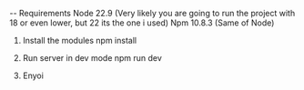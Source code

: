 -- Requirements
    Node 22.9 (Very likely you are going to run the project with 18 or even lower, but 22 its the one i used)
    Npm 10.8.3 (Same of Node)

1) Install the modules
    npm install

2) Run server in dev mode
    npm run dev

3) Enyoi